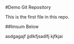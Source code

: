 #Demo Git Repository

This is the first file in this repo.

##Imsum Below

asdgagajf jjdlkfjsadlfj kjfkjai